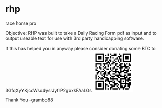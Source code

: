# rhp
race horse pro

Objective:
RHP was built to take a Daily Racing Form pdf as input
and to output useable text for use with 3rd party
handicapping software.

If this has helped you in anyway please consider
donating some BTC to 3GfqXyYKjcoWso4ysrJyfrP2gxxkFAaLGs
<img src="other/grambo88.png" width="25%" height="25%">


Thank You
-grambo88
